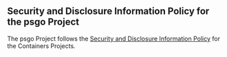 ## Security and Disclosure Information Policy for the psgo Project

The psgo Project follows the [Security and Disclosure Information Policy](https://github.com/containers/common/blob/master/SECURITY.md) for the Containers Projects.
